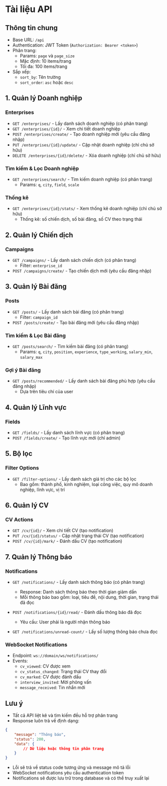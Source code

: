 # Tài liệu API

## Thông tin chung
- Base URL: `/api`
- Authentication: JWT Token (`Authorization: Bearer <token>`)
- Phân trang: 
  - Params: `page` và `page_size`
  - Mặc định: 10 items/trang
  - Tối đa: 100 items/trang
- Sắp xếp:
  - `sort_by`: Tên trường
  - `sort_order`: `asc` hoặc `desc`

## 1. Quản lý Doanh nghiệp

### Enterprises
- `GET /enterprises/` - Lấy danh sách doanh nghiệp (có phân trang)
- `GET /enterprises/{id}/` - Xem chi tiết doanh nghiệp
- `POST /enterprises/create/` - Tạo doanh nghiệp mới (yêu cầu đăng nhập)
- `PUT /enterprises/{id}/update/` - Cập nhật doanh nghiệp (chỉ chủ sở hữu)
- `DELETE /enterprises/{id}/delete/` - Xóa doanh nghiệp (chỉ chủ sở hữu)

### Tìm kiếm & Lọc Doanh nghiệp
- `GET /enterprises/search/` - Tìm kiếm doanh nghiệp (có phân trang)
  - Params: `q`, `city`, `field`, `scale`

### Thống kê
- `GET /enterprises/{id}/stats/` - Xem thống kê doanh nghiệp (chỉ chủ sở hữu)
  - Thống kê: số chiến dịch, số bài đăng, số CV theo trạng thái

## 2. Quản lý Chiến dịch

### Campaigns
- `GET /campaigns/` - Lấy danh sách chiến dịch (có phân trang)
  - Filter: `enterprise_id`
- `POST /campaigns/create/` - Tạo chiến dịch mới (yêu cầu đăng nhập)

## 3. Quản lý Bài đăng

### Posts
- `GET /posts/` - Lấy danh sách bài đăng (có phân trang)
  - Filter: `campaign_id`
- `POST /posts/create/` - Tạo bài đăng mới (yêu cầu đăng nhập)

### Tìm kiếm & Lọc Bài đăng
- `GET /posts/search/` - Tìm kiếm bài đăng (có phân trang)
  - Params: `q`, `city`, `position`, `experience`, `type_working`, `salary_min`, `salary_max`

### Gợi ý Bài đăng
- `GET /posts/recommended/` - Lấy danh sách bài đăng phù hợp (yêu cầu đăng nhập)
  - Dựa trên tiêu chí của user

## 4. Quản lý Lĩnh vực

### Fields
- `GET /fields/` - Lấy danh sách lĩnh vực (có phân trang)
- `POST /fields/create/` - Tạo lĩnh vực mới (chỉ admin)

## 5. Bộ lọc

### Filter Options
- `GET /filter-options/` - Lấy danh sách giá trị cho các bộ lọc
  - Bao gồm: thành phố, kinh nghiệm, loại công việc, quy mô doanh nghiệp, lĩnh vực, vị trí

## 6. Quản lý CV

### CV Actions
- `GET /cv/{id}/` - Xem chi tiết CV (tạo notification)
- `PUT /cv/{id}/status/` - Cập nhật trạng thái CV (tạo notification)
- `POST /cv/{id}/mark/` - Đánh dấu CV (tạo notification)

## 7. Quản lý Thông báo

### Notifications
- `GET /notifications/` - Lấy danh sách thông báo (có phân trang)
  - Response: Danh sách thông báo theo thời gian giảm dần
  - Mỗi thông báo bao gồm: loại, tiêu đề, nội dung, thời gian, trạng thái đã đọc

- `POST /notifications/{id}/read/` - Đánh dấu thông báo đã đọc
  - Yêu cầu: User phải là người nhận thông báo

- `GET /notifications/unread-count/` - Lấy số lượng thông báo chưa đọc

### WebSocket Notifications
- Endpoint: `ws://domain/ws/notifications/`
- Events:
  - `cv_viewed`: CV được xem
  - `cv_status_changed`: Trạng thái CV thay đổi
  - `cv_marked`: CV được đánh dấu
  - `interview_invited`: Mời phỏng vấn
  - `message_received`: Tin nhắn mới

## Lưu ý
- Tất cả API liệt kê và tìm kiếm đều hỗ trợ phân trang
- Response luôn trả về định dạng:
```json
{
    "message": "Thông báo",
    "status": 200,
    "data": {
        // Dữ liệu hoặc thông tin phân trang
    }
}
```
- Lỗi sẽ trả về status code tương ứng và message mô tả lỗi
- WebSocket notifications yêu cầu authentication token
- Notifications sẽ được lưu trữ trong database và có thể truy xuất lại